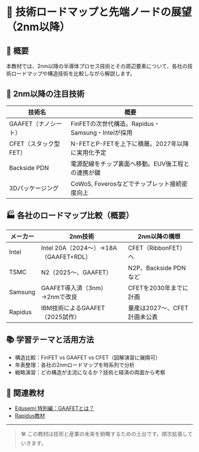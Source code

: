 # 🧭 技術ロードマップと先端ノードの展望（2nm以降）

## 🏁 概要
本教材では、2nm以降の半導体プロセス技術とその周辺要素について、各社の技術ロードマップや構造技術を比較しながら解説します。

## 🧪 2nm以降の注目技術

| 技術名 | 概要 |
|--------|------|
| GAAFET（ナノシート） | FinFETの次世代構造。Rapidus・Samsung・Intelが採用 |
| CFET（スタック型FET） | N-FETとP-FETを上下に積層。2027年以降に実用化予定 |
| Backside PDN | 電源配線をチップ裏面へ移動。EUV後工程との連携が鍵 |
| 3Dパッケージング | CoWoS, Foverosなどでチップレット接続密度向上 |

## 🏭 各社のロードマップ比較（概要）

| メーカー | 2nm技術 | 2nm以降の構想 |
|----------|---------|----------------|
| Intel | Intel 20A（2024〜）→18A（GAAFET+RDL） | CFET（RibbonFET）へ |
| TSMC | N2（2025〜、GAAFET） | N2P、Backside PDNなど |
| Samsung | GAAFET導入済（3nm）→2nmで改良 | CFETを2030年までに計画 |
| Rapidus | IBM技術によるGAAFET（2025試作） | 量産は2027〜、CFET計画未公表 |

## 📚 学習テーマと活用方法

- 構造比較：FinFET vs GAAFET vs CFET（図解演習に展開可）
- 年表整理：各社の2nmロードマップを時系列で分析
- 戦略演習：どの構造が主流になるか？技術と経済の両面から考察

## 🔗 関連教材
- [Edusemi 特別編：GAAFETとは？](https://github.com/Samizo-AITL/Edusemi-v4x/tree/main/f_chapter1_finfet_gaa)
- [Rapidus教材](../rapidus/README.md)

---

> 🛠️ この教材は技術と産業の未来を俯瞰するための土台です。順次拡張していきます。
